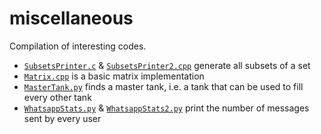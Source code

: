 # miscellaneous

Compilation of interesting codes.
- [`SubsetsPrinter.c`](SubsetsPrinter.c) & [`SubsetsPrinter2.cpp`](SubsetsPrinter2.cpp) generate all subsets of a set
- [`Matrix.cpp`](Matrix.cpp) is a basic matrix implementation
- [`MasterTank.py`](MasterTank.py) finds a master tank, i.e. a tank that can be used to fill every other tank
- [`WhatsappStats.py`](WhatsappStats.py) & [`WhatsappStats2.py`](WhatsappStats2.py) print the number of messages sent by every user
